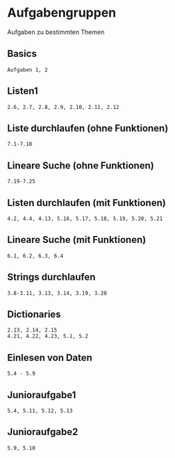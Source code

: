 # Aufgabengruppen
Aufgaben zu bestimmten Themen

## Basics
```
Aufgaben 1, 2
```

## Listen1
```
2.6, 2.7, 2.8, 2.9, 2.10, 2.11, 2.12
```

## Liste durchlaufen (ohne Funktionen)
```
7.1-7.18
```

## Lineare Suche (ohne Funktionen)
```
7.19-7.25
```

## Listen durchlaufen (mit Funktionen)
```
4.2, 4.4, 4.13, 5.16, 5.17, 5.18, 5.19, 5.20, 5.21
```

## Lineare Suche (mit Funktionen)
```
6.1, 6.2, 6.3, 6.4
```

## Strings durchlaufen
```
3.8-3.11, 3.13, 3.14, 3.19, 3.20
```

## Dictionaries
```
2.13, 2.14, 2.15
4.21, 4.22, 4.23, 5.1, 5.2
```

## Einlesen von Daten
```
5.4 - 5.9
```

## Junioraufgabe1
```
5.4, 5.11, 5.12, 5.13
```

## Junioraufgabe2
```
5.9, 5.10
```






